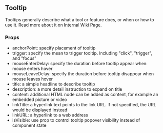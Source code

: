 ## Tooltip

Tooltips generally describe what a tool or feature does, or when or how to use it.
Read more about it on [Internal Wiki Page](https://hig.autodesk.com/web/components/tooltips).

### Props
- anchorPoint: specify placement of tooltip 
- trigger: specify the mean to trigger tooltip. Including "click", "trigger", and "focus"
- mouseEnterDelay: specify the duration before tooltip appear when mouse enters hover
- mouseLeaveDelay: specify the duration before tooltip disappear when mouse leaves hover
- title: a simple headline to describe tooltip
- description: a more detail instruction to expand on title
- content: additional HTML node can be added as content, for example an embedded picture or video  
- linkTitle: a hyperlink text points to the link URL. If not specified, the URL would be displayed instead
- linkURL: a hyperlink to a web address 
- isVisible: use prop to control tooltip popover visibility instead of component state 


